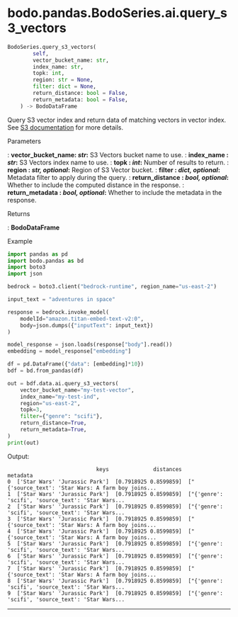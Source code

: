 # bodo.pandas.BodoSeries.ai.query_s3_vectors
``` py
BodoSeries.query_s3_vectors(
        self,
        vector_bucket_name: str,
        index_name: str,
        topk: int,
        region: str = None,
        filter: dict = None,
        return_distance: bool = False,
        return_metadata: bool = False,
    ) -> BodoDataFrame
```
Query S3 vector index and return data of matching vectors in vector index.
See [S3 documentation](https://docs.aws.amazon.com/AmazonS3/latest/userguide/s3-vectors-getting-started.html) for more details.

<p class="api-header">Parameters</p>

: __vector_bucket_name: *str*:__ S3 Vectors bucket name to use.
: __index_name : *str*:__ S3 Vectors index name to use.
: __topk : *int*:__ Number of results to return.
: __region : *str, optional*:__ Region of S3 Vector bucket.
: __filter : *dict, optional*:__ Metadata filter to apply during the query.
: __return_distance : *bool, optional*:__ Whether to include the computed distance in the response.
: __return_metadata : *bool, optional*:__ Whether to include the metadata in the response.

<p class="api-header">Returns</p>

: __BodoDataFrame__

<p class="api-header">Example</p>

``` py
import pandas as pd
import bodo.pandas as bd
import boto3 
import json 

bedrock = boto3.client("bedrock-runtime", region_name="us-east-2")

input_text = "adventures in space"

response = bedrock.invoke_model(
    modelId="amazon.titan-embed-text-v2:0",
    body=json.dumps({"inputText": input_text})
)

model_response = json.loads(response["body"].read())
embedding = model_response["embedding"]

df = pd.DataFrame({"data": [embedding]*10})
bdf = bd.from_pandas(df)

out = bdf.data.ai.query_s3_vectors(
    vector_bucket_name="my-test-vector",
    index_name="my-test-ind",
    region="us-east-2",
    topk=3,
    filter={"genre": "scifi"},
    return_distance=True,
    return_metadata=True,
)
print(out)
```

Output:
```
                            keys              distances                                           metadata
0  ['Star Wars' 'Jurassic Park']  [0.7918925 0.8599859]  ["{'source_text': 'Star Wars: A farm boy joins...
1  ['Star Wars' 'Jurassic Park']  [0.7918925 0.8599859]  ["{'genre': 'scifi', 'source_text': 'Star Wars...
2  ['Star Wars' 'Jurassic Park']  [0.7918925 0.8599859]  ["{'genre': 'scifi', 'source_text': 'Star Wars...
3  ['Star Wars' 'Jurassic Park']  [0.7918925 0.8599859]  ["{'source_text': 'Star Wars: A farm boy joins...
4  ['Star Wars' 'Jurassic Park']  [0.7918925 0.8599859]  ["{'source_text': 'Star Wars: A farm boy joins...
5  ['Star Wars' 'Jurassic Park']  [0.7918925 0.8599859]  ["{'genre': 'scifi', 'source_text': 'Star Wars...
6  ['Star Wars' 'Jurassic Park']  [0.7918925 0.8599859]  ["{'genre': 'scifi', 'source_text': 'Star Wars...
7  ['Star Wars' 'Jurassic Park']  [0.7918925 0.8599859]  ["{'source_text': 'Star Wars: A farm boy joins...
8  ['Star Wars' 'Jurassic Park']  [0.7918925 0.8599859]  ["{'genre': 'scifi', 'source_text': 'Star Wars...
9  ['Star Wars' 'Jurassic Park']  [0.7918925 0.8599859]  ["{'genre': 'scifi', 'source_text': 'Star Wars...
```
---
